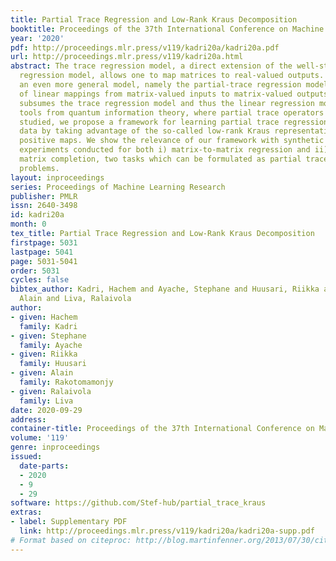 ```yaml
---
title: Partial Trace Regression and Low-Rank Kraus Decomposition
booktitle: Proceedings of the 37th International Conference on Machine Learning
year: '2020'
pdf: http://proceedings.mlr.press/v119/kadri20a/kadri20a.pdf
url: http://proceedings.mlr.press/v119/kadri20a.html
abstract: The trace regression model, a direct extension of the well-studied linear
  regression model, allows one to map matrices to real-valued outputs. We here introduce
  an even more general model, namely the partial-trace regression model, a family
  of linear mappings from matrix-valued inputs to matrix-valued outputs; this model
  subsumes the trace regression model and thus the linear regression model. Borrowing
  tools from quantum information theory, where partial trace operators have been extensively
  studied, we propose a framework for learning partial trace regression models from
  data by taking advantage of the so-called low-rank Kraus representation of completely
  positive maps. We show the relevance of our framework with synthetic and real-world
  experiments conducted for both i) matrix-to-matrix regression and ii) positive semidefinite
  matrix completion, two tasks which can be formulated as partial trace regression
  problems.
layout: inproceedings
series: Proceedings of Machine Learning Research
publisher: PMLR
issn: 2640-3498
id: kadri20a
month: 0
tex_title: Partial Trace Regression and Low-Rank Kraus Decomposition
firstpage: 5031
lastpage: 5041
page: 5031-5041
order: 5031
cycles: false
bibtex_author: Kadri, Hachem and Ayache, Stephane and Huusari, Riikka and Rakotomamonjy,
  Alain and Liva, Ralaivola
author:
- given: Hachem
  family: Kadri
- given: Stephane
  family: Ayache
- given: Riikka
  family: Huusari
- given: Alain
  family: Rakotomamonjy
- given: Ralaivola
  family: Liva
date: 2020-09-29
address: 
container-title: Proceedings of the 37th International Conference on Machine Learning
volume: '119'
genre: inproceedings
issued:
  date-parts:
  - 2020
  - 9
  - 29
software: https://github.com/Stef-hub/partial_trace_kraus
extras:
- label: Supplementary PDF
  link: http://proceedings.mlr.press/v119/kadri20a/kadri20a-supp.pdf
# Format based on citeproc: http://blog.martinfenner.org/2013/07/30/citeproc-yaml-for-bibliographies/
---
```

